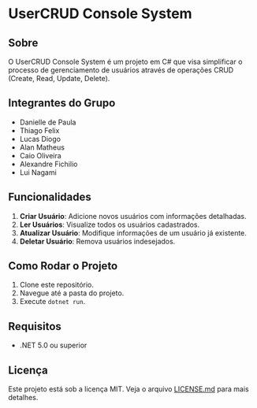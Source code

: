 # UserCRUD Console System

## Sobre

O UserCRUD Console System é um projeto em C# que visa simplificar o processo de gerenciamento de usuários através de operações CRUD (Create, Read, Update, Delete).

## Integrantes do Grupo

- Danielle de Paula
- Thiago Felix
- Lucas Diogo
- Alan Matheus
- Caio Oliveira
- Alexandre Fichilio
- Lui Nagami

## Funcionalidades

1. **Criar Usuário**: Adicione novos usuários com informações detalhadas.
2. **Ler Usuários**: Visualize todos os usuários cadastrados.
3. **Atualizar Usuário**: Modifique informações de um usuário já existente.
4. **Deletar Usuário**: Remova usuários indesejados.

## Como Rodar o Projeto

1. Clone este repositório.
2. Navegue até a pasta do projeto.
3. Execute `dotnet run`.

## Requisitos

- .NET 5.0 ou superior

## Licença

Este projeto está sob a licença MIT. Veja o arquivo [LICENSE.md](LICENSE.md) para mais detalhes.
